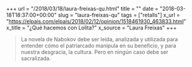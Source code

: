 +++
url = "/2018/03/18/laura-freixas-qu.html"
title = ""
date = "2018-03-18T18:37:00+00:00"
slug = "laura-freixas-qu"
tags = ["retalls"]
x_url = "https://elpais.com/elpais/2018/02/12/opinion/1518461930_463833.html"
x_title = "¿Qué hacemos con Lolita?"
x_source = "Laura Freixas"
+++


> La novela de Nabokov debe ser leída, analizada y utilizada para entender cómo el patriarcado manipula en su beneficio, y para nuestra desgracia, la cultura. Pero en ningún caso debe ser sacralizada.

